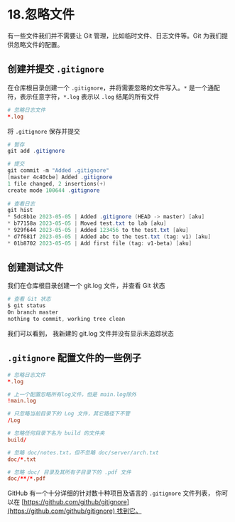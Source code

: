 # 18.忽略文件

有一些文件我们并不需要让 Git 管理，比如临时文件、日志文件等。Git 为我们提供忽略文件的配置。

## 创建并提交  `.gitignore`

在仓库根目录创建一个 `.gitignore`，并将需要忽略的文件写入。`*` 是一个通配符，表示任意字符，`*.log` 表示以 `.log` 结尾的所有文件

```conf
# 忽略日志文件
*.log
```

将 `.gitignore` 保存并提交

```powershell
# 暂存
git add .gitignore

# 提交
git commit -m "Added .gitignore"
[master 4c40cbe] Added .gitignore
1 file changed, 2 insertions(+)
create mode 100644 .gitignore
 
# 查看日志
git hist
* 5dc8b1e 2023-05-05 | Added .gitignore (HEAD -> master) [aku]
* b77158a 2023-05-05 | Moved test.txt to lab [aku]
* 929f644 2023-05-05 | Added 123456 to the test.txt [aku]
* d7f681f 2023-05-05 | Added abc to the test.txt (tag: v1) [aku]
* 01b8702 2023-05-05 | Add first file (tag: v1-beta) [aku]
```

## 创建测试文件

我们在仓库根目录创建一个 git.log 文件，并查看 Git 状态

```powershell
# 查看 Git 状态
$ git status
On branch master
nothing to commit, working tree clean
```

我们可以看到， 我新建的 git.log 文件并没有显示未追踪状态

## `.gitignore` 配置文件的一些例子

```conf
# 忽略日志文件
*.log

# 上一个配置忽略所有log文件，但是 main.log除外
!main.log

# 只忽略当前目录下的 Log 文件，其它路径下不管
/Log

# 忽略任何目录下名为 build 的文件夹
build/

# 忽略 doc/notes.txt，但不忽略 doc/server/arch.txt
doc/*.txt

# 忽略 doc/ 目录及其所有子目录下的 .pdf 文件
doc/**/*.pdf
```

GitHub 有一个十分详细的针对数十种项目及语言的 `.gitignore` 文件列表， 你可以在 [https://github.com/github/gitignore](https://github.com/github/gitignore) 找到它。

